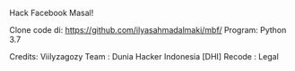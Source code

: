 Hack Facebook Masal!

Clone code di: https://github.com/ilyasahmadalmaki/mbf/
Program: Python 3.7

Credits: Viilyzagozy
Team   : Dunia Hacker Indonesia [DHI]
Recode : Legal
